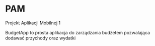 # PAM
Projekt Aplikacji Mobilnej 1

BudgetApp to prosta aplikacja do zarządzania budżetem pozwalająca dodawać przychody oraz wydatki
